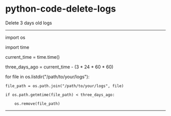 # python-code-delete-logs
Delete 3 days old logs



__________________________________________________________________________________________________________________________________________________

     
import os         
             
import time                
   
current_time = time.time()

three_days_ago = current_time - (3 * 24 * 60 * 60)

for file in os.listdir("/path/to/your/logs"):

    file_path = os.path.join("/path/to/your/logs", file)
    
    if os.path.getmtime(file_path) < three_days_ago:
    
        os.remove(file_path)




___________________________________________________________________________________________________________________________________________________
